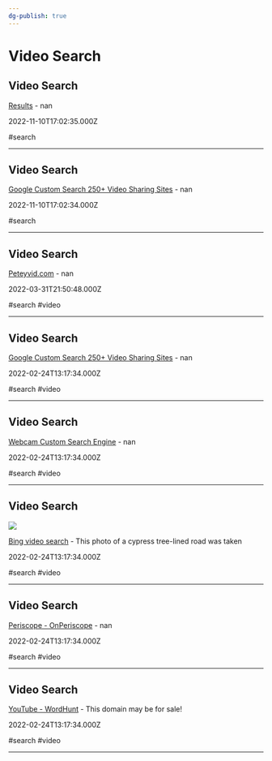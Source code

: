 ```yaml
---
dg-publish: true
---
```


# Video Search

## Video Search

[Results](https://m.youtube.com/results?page=%7BstartPage%3F%7D&search_query=%25s) - nan

2022-11-10T17:02:35.000Z

#search

---

## Video Search

[Google Custom Search 250+ Video Sharing Sites](https://cse.google.com/cse?cx=001794496531944888666%3Actbnemd5u7s) - nan

2022-11-10T17:02:34.000Z

#search

---

## Video Search

[Peteyvid.com](https://www.peteyvid.com) - nan

2022-03-31T21:50:48.000Z

#search #video

---

## Video Search

[Google Custom Search 250+ Video Sharing Sites](https://cse.google.com/cse/publicurl?cx=001794496531944888666%3Actbnemd5u7s) - nan

2022-02-24T13:17:34.000Z

#search #video

---

## Video Search

[Webcam Custom Search Engine](https://cse.google.com/cse?cx=013991603413798772546%3Agjcdtyiytey) - nan

2022-02-24T13:17:34.000Z

#search #video

---

## Video Search

![](https://www.bing.com/th?id=OHR.MarsalaSalt_ROW6597004985_tmb.jpg&rf=)

[Bing video search](https://www.bing.com/?nr=1&scope=video) - This photo of a cypress tree-lined road was taken

2022-02-24T13:17:34.000Z

#search #video

---

## Video Search

[Periscope - OnPeriscope](https://onperiscope.com) - nan

2022-02-24T13:17:34.000Z

#search #video

---

## Video Search

[YouTube - WordHunt](https://www.wordhunt.xyz) - This domain may be for sale!

2022-02-24T13:17:34.000Z

#search #video

---
